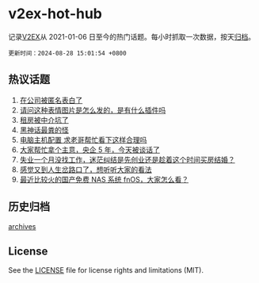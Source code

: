 # v2ex-hot-hub

 记录[V2EX](https://www.v2ex.com/)从 2021-01-06 日至今的热门话题。每小时抓取一次数据，按天[归档](archives)。

`更新时间：2024-08-28 15:01:54 +0800`

## 热议话题

1. [在公司被匿名表白了](https://www.v2ex.com/t/1068342)
1. [请问这种表情图片是怎么发的，是有什么插件吗](https://www.v2ex.com/t/1068188)
1. [租房被中介坑了](https://www.v2ex.com/t/1068328)
1. [黑神话最粪的怪](https://www.v2ex.com/t/1068373)
1. [电脑主机配置 求老哥帮忙看下这样合理吗](https://www.v2ex.com/t/1068312)
1. [大家帮忙拿个主意，央企 5 年，今天被谈话了](https://www.v2ex.com/t/1068272)
1. [失业一个月没找工作，迷茫纠结是先创业还是趁着这个时间买房结婚？](https://www.v2ex.com/t/1068241)
1. [感觉又到人生岔路口了，想听听大家的看法](https://www.v2ex.com/t/1068289)
1. [最近比较火的国产免费 NAS 系统 fnOS，大家怎么看？](https://www.v2ex.com/t/1068366)

## 历史归档

[archives](archives)

## License

See the [LICENSE](LICENSE) file for license rights and limitations (MIT).
